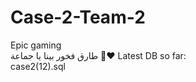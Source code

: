# Case-2-Team-2
Epic gaming
&nbsp; </br>
طارق فخور بينا يا جماعة 🤩❤️
Latest DB so far: </br>
case2(12).sql </br>
